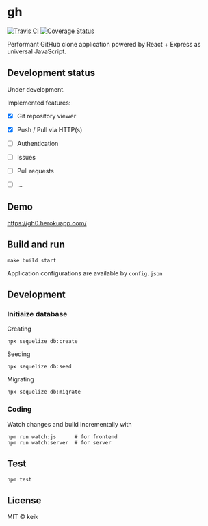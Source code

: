 # gh

[![Travis CI](https://img.shields.io/travis/keik/gh.svg?style=flat-square)](https://travis-ci.org/keik/gh)
[![Coverage Status](https://img.shields.io/coveralls/keik/gh.svg?style=flat-square)](https://coveralls.io/github/keik/gh)

Performant GitHub clone application powered by React + Express as universal JavaScript.


## Development status

Under development.

Implemented features:

- [x] Git repository viewer
- [x] Push / Pull via HTTP(s)
- [ ] Authentication
- [ ] Issues
- [ ] Pull requests
- [ ] ...


## Demo

https://gh0.herokuapp.com/


## Build and run

```
make build start
```

Application configurations are available by `config.json`


## Development

### Initiaize database


Creating

```
npx sequelize db:create
```

Seeding

```
npx sequelize db:seed
```

Migrating

```
npx sequelize db:migrate
```


### Coding

Watch changes and build incrementally with

```
npm run watch:js      # for frontend
npm run watch:server  # for server
```


## Test

```
npm test
```


## License

MIT &copy; keik
